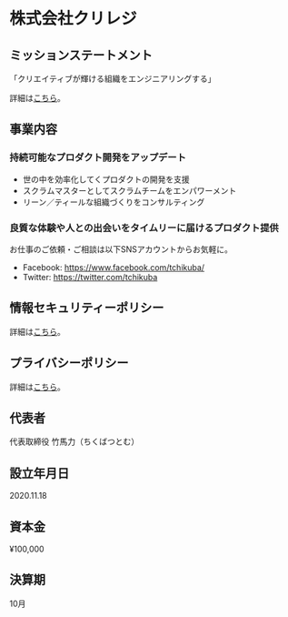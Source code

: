 # 株式会社クリレジ

## ミッションステートメント

「クリエイティブが輝ける組織をエンジニアリングする」

詳細は[こちら](https://github.com/tchikuba/creative_resilience/blob/master/mission_statement.md)。

## 事業内容

### 持続可能なプロダクト開発をアップデート
- 世の中を効率化してくプロダクトの開発を支援
- スクラムマスターとしてスクラムチームをエンパワーメント
- リーン／ティールな組織づくりをコンサルティング
### 良質な体験や人との出会いをタイムリーに届けるプロダクト提供

お仕事のご依頼・ご相談は以下SNSアカウントからお気軽に。
- Facebook: https://www.facebook.com/tchikuba/
- Twitter: https://twitter.com/tchikuba

## 情報セキュリティーポリシー

詳細は[こちら](https://github.com/tchikuba/creative_resilience/blob/master/security_policy.md)。

## プライバシーポリシー

詳細は[こちら](https://github.com/tchikuba/creative_resilience/blob/master/privacy_policy.md)。

## 代表者

代表取締役 竹馬力（ちくばつとむ）

## 設立年月日

2020.11.18

## 資本金

¥100,000

## 決算期

10月

